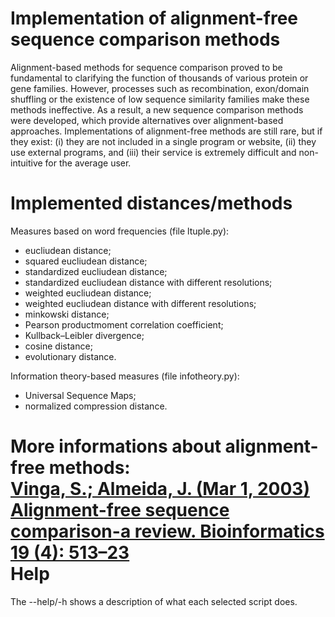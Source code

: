 Implementation of alignment-free sequence comparison methods
============================================================
Alignment-based methods for sequence comparison proved to be fundamental to clarifying the function of thousands of various protein or gene families. However, processes such as recombination, exon/domain shuffling or the existence of low sequence similarity families make these methods ineffective. As a result, a new sequence comparison methods were developed, which provide alternatives over alignment-based approaches. Implementations of alignment-free methods are still rare, but if they exist: (i) they are not included in a single program or website, (ii) they use external programs, and (iii) their service is extremely difficult and non-intuitive for the average user.
</br>

Implemented distances/methods
===================
Measures based on word frequencies (file ltuple.py):
  - eucliudean distance;
  - squared eucliudean distance;
  - standardized eucliudean distance;
  - standardized eucliudean distance with different resolutions;
  - weighted eucliudean distance;
  - weighted eucliudean distance with different resolutions;
  - minkowski distance;
  - Pearson productmoment correlation coefficient;
  - Kullback–Leibler divergence;
  - cosine distance;
  - evolutionary distance.
  
Information theory-based measures (file infotheory.py):
  - Universal Sequence Maps;
  - normalized compression distance.


More informations about alignment-free methods:</br>
<a href="https://github.com/krzyszto9/alignment-free/blob/master/Vinga%2C%20Almeida%20-%202003%20-%20Alignment-free%20sequence%20comparison--a%20review.pdf">Vinga, S.; Almeida, J. (Mar 1, 2003) Alignment-free sequence comparison-a review.
Bioinformatics 19 (4): 513–23</a>
</br>
Help
====
The --help/-h shows a description of what each selected script does.
